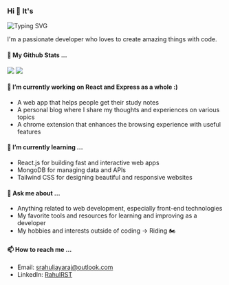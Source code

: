 ### Hi 👋 It's
<img src="https://readme-typing-svg.demolab.com?font=Fira+Code&pause=1000&color=006AFF&width=435&lines=RahulRST" alt="Typing SVG" />

I'm a passionate developer who loves to create amazing things with code.

#### 🎫 My Github Stats ...

<img src="https://github-readme-stats.vercel.app/api?username=RahulRST&count_private=true&hide=contribs,prs,issues&show_icons=true&hide_border=true&theme=transparent" />
<img src="https://streak-stats.demolab.com/?user=RahulRST&theme=transparent&hide_border=true" />


#### 🔭 I’m currently working on React and Express as a whole :)

- A web app that helps people get their study notes 
- A personal blog where I share my thoughts and experiences on various topics
- A chrome extension that enhances the browsing experience with useful features

#### 🌱 I’m currently learning ...

- React.js for building fast and interactive web apps
- MongoDB for managing data and APIs
- Tailwind CSS for designing beautiful and responsive websites

#### 💬 Ask me about ...

- Anything related to web development, especially front-end technologies
- My favorite tools and resources for learning and improving as a developer
- My hobbies and interests outside of coding -> Riding 🏍️


#### 📫 How to reach me ...

- Email: [srahuljayaraj@outlook.com](mailto:srahuljayaraj@outlook.com)
- LinkedIn: [RahulRST](https://www.linkedin.com/in/rahulrst/)

<!--
- Twitter: [@your-twitter-handle](https://twitter.com/your-twitter-handle)
-->
